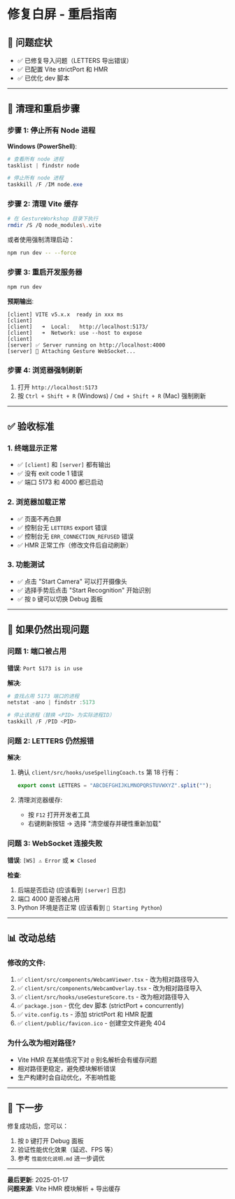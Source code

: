 # 修复白屏 - 重启指南

## 🚨 问题症状
- ✅ 已修复导入问题（LETTERS 导出错误）
- ✅ 已配置 Vite strictPort 和 HMR
- ✅ 已优化 dev 脚本

---

## 🔧 清理和重启步骤

### 步骤 1: 停止所有 Node 进程

**Windows (PowerShell)**:
```powershell
# 查看所有 node 进程
tasklist | findstr node

# 停止所有 node 进程
taskkill /F /IM node.exe
```

### 步骤 2: 清理 Vite 缓存

```bash
# 在 GestureWorkshop 目录下执行
rmdir /S /Q node_modules\.vite
```

或者使用强制清理启动：
```bash
npm run dev -- --force
```

### 步骤 3: 重启开发服务器

```bash
npm run dev
```

**预期输出**:
```
[client] VITE v5.x.x  ready in xxx ms
[client] 
[client]   ➜  Local:   http://localhost:5173/
[client]   ➜  Network: use --host to expose
[client]
[server] ✅ Server running on http://localhost:4000
[server] 🔗 Attaching Gesture WebSocket...
```

### 步骤 4: 浏览器强制刷新

1. 打开 `http://localhost:5173`
2. 按 `Ctrl + Shift + R` (Windows) / `Cmd + Shift + R` (Mac) 强制刷新

---

## ✅ 验收标准

### 1. 终端显示正常
- ✅ `[client]` 和 `[server]` 都有输出
- ✅ 没有 exit code 1 错误
- ✅ 端口 5173 和 4000 都已启动

### 2. 浏览器加载正常
- ✅ 页面不再白屏
- ✅ 控制台无 `LETTERS` export 错误
- ✅ 控制台无 `ERR_CONNECTION_REFUSED` 错误
- ✅ HMR 正常工作（修改文件后自动刷新）

### 3. 功能测试
- ✅ 点击 "Start Camera" 可以打开摄像头
- ✅ 选择手势后点击 "Start Recognition" 开始识别
- ✅ 按 `D` 键可以切换 Debug 面板

---

## 🐛 如果仍然出现问题

### 问题 1: 端口被占用
**错误**: `Port 5173 is in use`

**解决**:
```powershell
# 查找占用 5173 端口的进程
netstat -ano | findstr :5173

# 停止该进程（替换 <PID> 为实际进程ID）
taskkill /F /PID <PID>
```

### 问题 2: LETTERS 仍然报错
**解决**:
1. 确认 `client/src/hooks/useSpellingCoach.ts` 第 18 行有：
   ```typescript
   export const LETTERS = "ABCDEFGHIJKLMNOPQRSTUVWXYZ".split("");
   ```

2. 清理浏览器缓存:
   - 按 `F12` 打开开发者工具
   - 右键刷新按钮 → 选择 "清空缓存并硬性重新加载"

### 问题 3: WebSocket 连接失败
**错误**: `[WS] ⚠️ Error` 或 `❌ Closed`

**检查**:
1. 后端是否启动 (应该看到 `[server]` 日志)
2. 端口 4000 是否被占用
3. Python 环境是否正常 (应该看到 `🐍 Starting Python`)

---

## 📊 改动总结

### 修改的文件:
1. ✅ `client/src/components/WebcamViewer.tsx` - 改为相对路径导入
2. ✅ `client/src/components/WebcamOverlay.tsx` - 改为相对路径导入
3. ✅ `client/src/hooks/useGestureScore.ts` - 改为相对路径导入
4. ✅ `package.json` - 优化 dev 脚本 (strictPort + concurrently)
5. ✅ `vite.config.ts` - 添加 strictPort 和 HMR 配置
6. ✅ `client/public/favicon.ico` - 创建空文件避免 404

### 为什么改为相对路径?
- Vite HMR 在某些情况下对 `@` 别名解析会有缓存问题
- 相对路径更稳定，避免模块解析错误
- 生产构建时会自动优化，不影响性能

---

## 🎯 下一步

修复成功后，您可以：
1. 按 `D` 键打开 Debug 面板
2. 验证性能优化效果（延迟、FPS 等）
3. 参考 `性能优化说明.md` 进一步调优

---

**最后更新**: 2025-01-17  
**问题来源**: Vite HMR 模块解析 + 导出缓存


